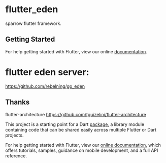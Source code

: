 # flutter_eden

sparrow flutter framework.

## Getting Started

For help getting started with Flutter, view our online
[documentation](https://flutter.dev/).



# flutter eden server:

https://github.com/rebelning/go_eden

## Thanks

flutter-architecture
https://github.com/tguizelini/flutter-architecture

This project is a starting point for a Dart
[package](https://flutter.dev/developing-packages/),
a library module containing code that can be shared easily across
multiple Flutter or Dart projects.

For help getting started with Flutter, view our 
[online documentation](https://flutter.dev/docs), which offers tutorials, 
samples, guidance on mobile development, and a full API reference.
